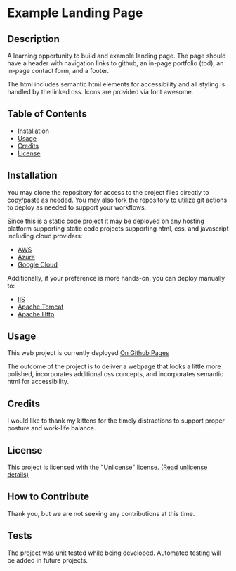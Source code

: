 # Example Landing Page

## Description

A learning opportunity to build and example landing page. The page should have a header with navigation links to github, an in-page portfolio (tbd), an in-page contact form, and a footer.

The html includes semantic html elements for accessibility and all styling is handled by the
linked css. Icons are provided via font awesome.

## Table of Contents

- [Installation](#installation)
- [Usage](#usage)
- [Credits](#credits)
- [License](#license)

## Installation

You may clone the repository for access to the project files directly to copy/paste as needed. You may also fork the repository to utilize git actions to deploy as needed to support your workflows.

Since this is a static code project it may be deployed on any hosting platform supporting static code projects supporting html, css, and javascript including cloud providers:

- [AWS](https://aws.amazon.com/getting-started/hands-on/host-static-website/)
- [Azure](https://learn.microsoft.com/en-us/azure/static-web-apps/getting-started?tabs=vanilla-javascript)
- [Google Cloud](https://cloud.google.com/storage/docs/hosting-static-website)

Additionally, if your preference is more hands-on, you can deploy manually to:

- [IIS](https://learn.microsoft.com/en-us/iis/manage/creating-websites/scenario-build-a-static-website-on-iis)
- [Apache Tomcat](https://tomcat.apache.org/tomcat-9.0-doc/appdev/deployment.html)
- [Apache Http](https://fullstackdeveloper.guru/2021/04/08/how-to-deploy-html-javascript-code-to-apache-http-server/)

## Usage

This web project is currently deployed [On Github Pages](https://ericroys-school.github.io/example-landing-page/)

The outcome of the project is to deliver a webpage that looks a little more polished, incorporates additional css concepts, and incorporates semantic html for accessibility.

## Credits

I would like to thank my kittens for the timely distractions to support proper posture and work-life balance.

## License

This project is licensed with the "Unlicense" license. [(Read unlicense details)](LICENSE)

## How to Contribute

Thank you, but we are not seeking any contributions at this time.

## Tests

The project was unit tested while being developed. Automated testing will be added in future projects.
